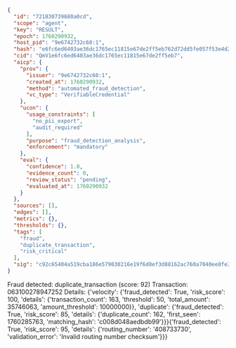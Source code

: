 ```json
{
  "id": "721830739680a0cd",
  "scope": "agent",
  "key": "RESULT",
  "epoch": 1760290932,
  "host_pid": "9e6742732c60:1",
  "hash": "e6fc6ed6403ae36dc1765ec11815e67de2ff5eb762d72dd5fe057f53e4d2e3d7",
  "cid": "QmV1e6fc6ed6403ae36dc1765ec11815e67de2ff5eb7",
  "aicp": {
    "prov": {
      "issuer": "9e6742732c60:1",
      "created_at": 1760290932,
      "method": "automated_fraud_detection",
      "vc_type": "VerifiableCredential"
    },
    "ucon": {
      "usage_constraints": [
        "no_pii_export",
        "audit_required"
      ],
      "purpose": "fraud_detection_analysis",
      "enforcement": "mandatory"
    },
    "eval": {
      "confidence": 1.0,
      "evidence_count": 0,
      "review_status": "pending",
      "evaluated_at": 1760290932
    }
  },
  "sources": [],
  "edges": [],
  "metrics": {},
  "thresholds": {},
  "tags": [
    "fraud",
    "duplicate_transaction",
    "risk_critical"
  ],
  "sig": "c92c65404a519cba186e579030216e19f6d8ef3d88162ac760a7040ee8fe2d2e"
}
```

Fraud detected: duplicate_transaction (score: 92)
Transaction: 063100278947252
Details: {'velocity': {'fraud_detected': True, 'risk_score': 100, 'details': {'transaction_count': 163, 'threshold': 50, 'total_amount': 35746063, 'amount_threshold': 10000000}}, 'duplicate': {'fraud_detected': True, 'risk_score': 85, 'details': {'duplicate_count': 162, 'first_seen': 1760285763, 'matching_hash': 'c008d048aedbdb99'}}}{'fraud_detected': True, 'risk_score': 95, 'details': {'routing_number': '408733730', 'validation_error': 'Invalid routing number checksum'}}}